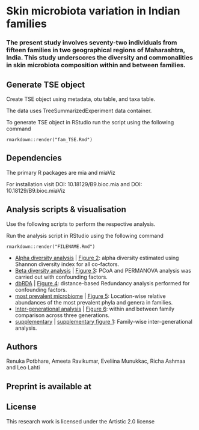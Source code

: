 # Skin microbiota variation in Indian families
### The present study involves seventy-two individuals from fifteen families in two geographical regions of Maharashtra, India. This study underscores the diversity and commonalities in skin microbiota composition within and between families. ###

## Generate TSE object
Create TSE object using metadata, otu table, and taxa table. 

The data uses TreeSummarizedExperiment data container. 

To generate TSE object in RStudio run the script using the following command  
```
rmarkdown::render("fam_TSE.Rmd")
```
## Dependencies
 The primary R packages are mia and miaViz
 
 For installation visit DOI: 10.18129/B9.bioc.mia and DOI: 10.18129/B9.bioc.miaViz
 
## Analysis scripts & visualisation
Use the following scripts to perform the respective analysis.

Run the analysis script in RStudio using the following command  
```
rmarkdown::render("FILENAME.Rmd")
```

- [Alpha diversity analysis](tse_alpha.Rmd) | [Figure 2](tse_alpha.md): alpha diversity estimated using Shannon diversity index for all co-factors. 
- [Beta diversity analysis](tse_beta.Rmd) | [Figure 3](tse_beta.md): PCoA and PERMANOVA analysis was carried out with confounding factors.
- [dbRDA](RDA.Rmd) | [Figure 4](RDA.md): distance-based Redundancy analysis performed for confounding factors.
- [most prevalent microbiome](tse_core.Rmd) | [Figure 5](tse_core.md): Location-wise relative abundances of the most prevalent phyla and genera in families.
- [Inter-generational analysis](Intergeneration_analysis.Rmd) | [Figure 6](Intergeneration_analysis.md): within and between family comparison across three generations.
- [supplementary](supplementary.Rmd) | [supplementary figure 1](supplementary.md): Family-wise inter-generational analysis.

## Authors
Renuka Potbhare, Ameeta Ravikumar, Eveliina Munukkac, Richa Ashmaa and Leo Lahti

## Preprint is available at

## License
This research work is licensed under the Artistic 2.0 license
